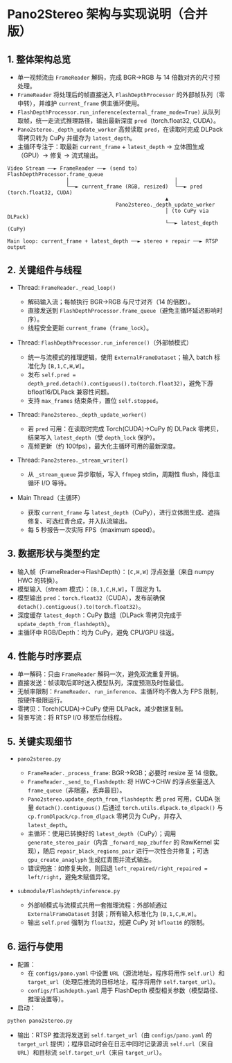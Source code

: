 # Pano2Stereo 架构与实现说明（合并版）


## 1. 整体架构总览

- 单一视频流由 `FrameReader` 解码，完成 BGR→RGB 与 14 倍数对齐的尺寸预处理。
- `FrameReader` 将处理后的帧直接送入 `FlashDepthProcessor` 的外部帧队列（零中转），并维护 `current_frame` 供主循环使用。
- `FlashDepthProcessor.run_inference(external_frame_mode=True)` 从队列取帧，统一走流式推理路径，输出最新深度 `pred`（torch.float32, CUDA）。
- `Pano2stereo._depth_update_worker` 高频读取 `pred`，在读取时完成 DLPack 零拷贝转为 CuPy 并缓存为 `latest_depth`。
- 主循环专注于：取最新 `current_frame` + `latest_depth` → 立体图生成（GPU）→ 修复 → 流式输出。

```
Video Stream ──► FrameReader ──► (send to) FlashDepthProcessor.frame_queue
                   │                                  │
                   └──► current_frame (RGB, resized)  └──► pred (torch.float32, CUDA)
                                                   ▲
                                   Pano2stereo._depth_update_worker
                                                   │ (to CuPy via DLPack)
                                                   └──► latest_depth (CuPy)

Main loop: current_frame + latest_depth ──► stereo + repair ──► RTSP output
```

## 2. 关键组件与线程

- Thread: `FrameReader._read_loop()`
  - 解码输入流；每帧执行 BGR→RGB 与尺寸对齐（14 的倍数）。
  - 直接发送到 `FlashDepthProcessor.frame_queue`（避免主循环延迟影响时序）。
  - 线程安全更新 `current_frame`（`frame_lock`）。

- Thread: `FlashDepthProcessor.run_inference()`（外部帧模式）
  - 统一与流模式的推理逻辑，使用 `ExternalFrameDataset`；输入 batch 标准化为 `[B,1,C,H,W]`。
  - 发布 `self.pred = depth_pred.detach().contiguous().to(torch.float32)`，避免下游 bfloat16/DLPack 兼容性问题。
  - 支持 `max_frames` 结束条件，置位 `self.stopped`。

- Thread: `Pano2stereo._depth_update_worker()`
  - 若 `pred` 可用：在读取时完成 Torch(CUDA)→CuPy 的 DLPack 零拷贝，结果写入 `latest_depth`（受 `depth_lock` 保护）。
  - 高频更新（约 100fps），最大化主循环可用的最新深度。

- Thread: `Pano2stereo._stream_writer()`
  - 从 `_stream_queue` 异步取帧，写入 `ffmpeg` stdin，周期性 flush，降低主循环 I/O 等待。

- Main Thread（主循环）
  - 获取 `current_frame` 与 `latest_depth`（CuPy），进行立体图生成、遮挡修复、可选红青合成，并入队流输出。
  - 每 5 秒报告一次实际 FPS（maximum speed）。

## 3. 数据形状与类型约定

- 输入帧（FrameReader→FlashDepth）：`[C,H,W]` 浮点张量（来自 numpy HWC 的转换）。
- 模型输入（stream 模式）：`[B,1,C,H,W]`，T 固定为 1。
- 模型输出 `pred`：`torch.float32`（CUDA），发布前确保 `detach().contiguous().to(torch.float32)`。
- 深度缓存 `latest_depth`：CuPy 数组（DLPack 零拷贝完成于 `update_depth_from_flashdepth`）。
- 主循环中 RGB/Depth：均为 CuPy，避免 CPU/GPU 往返。

## 4. 性能与时序要点

- 单一解码：只由 `FrameReader` 解码一次，避免双流重复开销。
- 直接发送：帧读取后即时送入模型队列，深度预测及时性最佳。
- 无帧率限制：`FrameReader`、`run_inference`、主循环均不做人为 FPS 限制，按硬件极限运行。
- 零拷贝：Torch(CUDA)→CuPy 使用 DLPack，减少数据复制。
- 背景写流：将 RTSP I/O 移至后台线程。

## 5. 关键实现细节

- `pano2stereo.py`
  - `FrameReader._process_frame`: BGR→RGB；必要时 resize 至 14 倍数。
  - `FrameReader._send_to_flashdepth`: 将 HWC→CHW 的浮点张量送入 `frame_queue`（非阻塞，丢弃最旧）。
  - `Pano2stereo.update_depth_from_flashdepth`: 若 `pred` 可用，CUDA 张量 `detach().contiguous()` 后通过 `torch.utils.dlpack.to_dlpack()` 与 `cp.fromDlpack/cp.from_dlpack` 零拷贝为 CuPy，并存入 `latest_depth`。
  - 主循环：使用已转换好的 `latest_depth`（CuPy）；调用 `generate_stereo_pair`（内含 `_forward_map_zbuffer` 的 RawKernel 实现），随后 `repair_black_regions_pair` 进行一次性合并修复；可选 `gpu_create_anaglyph` 生成红青图并流式输出。
  - 错误兜底：如修复失败，则回退 `left_repaired/right_repaired = left/right`，避免未赋值异常。

- `submodule/Flashdepth/inference.py`
  - 外部帧模式与流模式共用一套推理流程：外部帧通过 `ExternalFrameDataset` 封装；所有输入标准化为 `[B,1,C,H,W]`。
  - 输出 `self.pred` 强制为 `float32`，规避 CuPy 对 `bfloat16` 的限制。

## 6. 运行与使用

- 配置：
  - 在 `configs/pano.yaml` 中设置 `URL`（源流地址，程序将用作 `self.url`）和 `target_url`（处理后推流的目标地址，程序将用作 `self.target_url`）。
  - `configs/flashdepth.yaml` 用于 FlashDepth 模型相关参数（模型路径、推理设置等）。
- 启动：
```bash
python pano2stereo.py
```
- 输出：RTSP 推流将发送到 `self.target_url`（由 `configs/pano.yaml` 的 `target_url` 提供）；程序启动时会在日志中同时记录源流 `self.url`（来自 `URL`）和目标流 `self.target_url`（来自 `target_url`）。